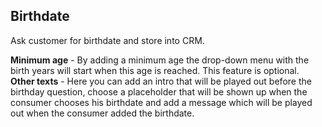## Birthdate
Ask customer for birthdate and store into CRM.

**Minimum age** - By adding a minimum age the drop-down menu with the birth years will start when this age is reached. This feature is optional.      
**Other texts** - Here you can add an intro that will be played out before the birthday question, choose a placeholder that will be shown up when the consumer chooses his birthdate and add a message which will be played out when the consumer added the birthdate.
